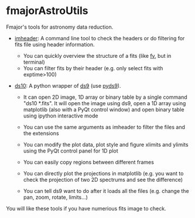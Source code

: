 fmajorAstroUtils
======================

Fmajor's tools for astronomy data reduction.

* [imheader](doc/imheader.rst): A command line tool to check the headers or do filtering for fits file using header information.
    * You can quickly overview the structure of a fits (like [fv](https://heasarc.gsfc.nasa.gov/ftools/fv/), but in terminal)
    * You can filter fits by their header (e.g. only select fits with exptime>100)
    
* [ds10](doc/ds10.rst): A python wrapper of [ds9](http://ds9.si.edu/site/Home.html) (use [pyds9](https://github.com/ericmandel/pyds9)).    

    * It can open 2D image, 1D array or binary table by a single command "ds10 \*.fits". It will open the image using ds9, open a 1D array using matplotlib (also with a PyQt control window) and open binary table using ipython interactive mode
    
    * You can use the same arguments as imheader to filter the files and the extensions
    
    * You can modify the plot data, plot style and figure xlimits and ylimits using the PyQt control panel for 1D plot
    
    * You can easily copy regions between different frames
    
    * You can directly plot the projections in matplotlib (e.g. you want to check the projection of two 2D spectrums and see the difference)
    
    * You can tell ds9 want to do after it loads all the files (e.g. change the pan, zoom, rotate, limits...)

You will like these tools if you have numerious fits image to check.
